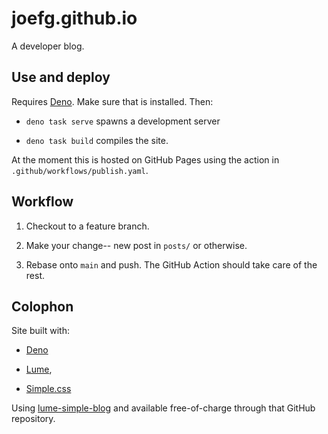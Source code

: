 # joefg.github.io

A developer blog.

## Use and deploy

Requires [Deno](https://deno.com). Make sure that is installed. Then:

* `deno task serve` spawns a development server

* `deno task build` compiles the site.

At the moment this is hosted on GitHub Pages using the action in
`.github/workflows/publish.yaml`.

## Workflow

1. Checkout to a feature branch.

2. Make your change-- new post in `posts/` or otherwise.

3. Rebase onto `main` and push. The GitHub Action should take
care of the rest.

## Colophon

Site built with:

* [Deno](https://deno.com/)

* [Lume](https://lume.land/),

* [Simple.css](https://simplecss.org/)

Using [lume-simple-blog](https://github.com/joefg/lume-simple-blog) and
available free-of-charge through that GitHub repository.
